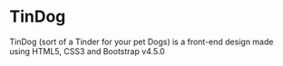 # TinDog
TinDog (sort of a Tinder for your pet Dogs) is a front-end design made using HTML5, CSS3 and Bootstrap v4.5.0
